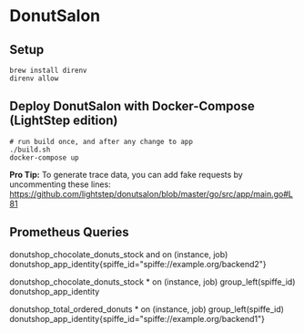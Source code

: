 # DonutSalon

## Setup

```
brew install direnv
direnv allow
```

## Deploy DonutSalon with Docker-Compose (LightStep edition)

```
# run build once, and after any change to app
./build.sh
docker-compose up
```

**Pro Tip:** To generate trace data, you can add fake requests by uncommenting these lines:
https://github.com/lightstep/donutsalon/blob/master/go/src/app/main.go#L81

## Prometheus Queries

donutshop_chocolate_donuts_stock and on (instance, job) donutshop_app_identity{spiffe_id="spiffe://example.org/backend2"}

donutshop_chocolate_donuts_stock * on (instance, job) group_left(spiffe_id) donutshop_app_identity

donutshop_total_ordered_donuts * on (instance, job) group_left(spiffe_id) donutshop_app_identity{spiffe_id="spiffe://example.org/backend1"}
